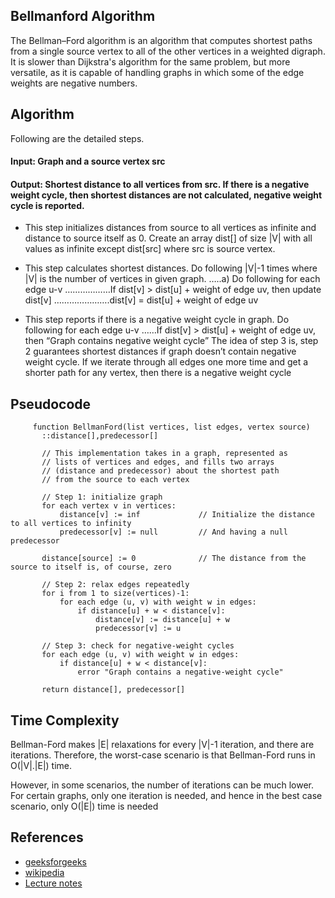 ## Bellmanford Algorithm

The Bellman–Ford algorithm is an algorithm that computes shortest paths from a single source vertex 
to all of the other vertices in a weighted digraph. It is slower than Dijkstra's algorithm for the 
same problem, but more versatile, as it is capable of handling graphs in which some of the edge
weights are negative numbers.



## Algorithm
Following are the detailed steps.

#### Input: Graph and a source vertex src
#### Output: Shortest distance to all vertices from src. If there is a negative weight cycle, then shortest distances are not calculated, negative weight cycle is reported.

* This step initializes distances from source to all vertices as infinite and distance to source itself as 0. Create an array dist[] of size |V| with all values as infinite except dist[src] where src is source vertex.

* This step calculates shortest distances. Do following |V|-1 times where |V| is the number of vertices in given graph.
…..a) Do following for each edge u-v
………………If dist[v] > dist[u] + weight of edge uv, then update dist[v]
………………….dist[v] = dist[u] + weight of edge uv

* This step reports if there is a negative weight cycle in graph. Do following for each edge u-v
……If dist[v] > dist[u] + weight of edge uv, then “Graph contains negative weight cycle”
The idea of step 3 is, step 2 guarantees shortest distances if graph doesn’t contain negative weight cycle. If we iterate through all edges one more time and get a shorter path for any vertex, then there is a negative weight cycle

## Pseudocode

         function BellmanFord(list vertices, list edges, vertex source)
           ::distance[],predecessor[]

           // This implementation takes in a graph, represented as
           // lists of vertices and edges, and fills two arrays
           // (distance and predecessor) about the shortest path
           // from the source to each vertex

           // Step 1: initialize graph
           for each vertex v in vertices:
               distance[v] := inf             // Initialize the distance to all vertices to infinity
               predecessor[v] := null         // And having a null predecessor

           distance[source] := 0              // The distance from the source to itself is, of course, zero

           // Step 2: relax edges repeatedly
           for i from 1 to size(vertices)-1:
               for each edge (u, v) with weight w in edges:
                   if distance[u] + w < distance[v]:
                       distance[v] := distance[u] + w
                       predecessor[v] := u

           // Step 3: check for negative-weight cycles
           for each edge (u, v) with weight w in edges:
               if distance[u] + w < distance[v]:
                   error "Graph contains a negative-weight cycle"

           return distance[], predecessor[]

## Time Complexity
Bellman-Ford makes |E| relaxations for every |V|-1 iteration, and there are  iterations. Therefore, the worst-case scenario is that Bellman-Ford runs in O(|V|.|E|) time.

However, in some scenarios, the number of iterations can be much lower. For certain graphs, only one iteration is needed, and hence in the best case scenario, only O(|E|) time is needed

## References
* [geeksforgeeks](https://www.geeksforgeeks.org/bellman-ford-algorithm-dp-23/)
* [wikipedia](https://en.wikipedia.org/wiki/Bellman%E2%80%93Ford_algorithm/)
* [Lecture notes](http://faculty.ycp.edu/~dbabcock/PastCourses/cs360/lectures/lecture21.html/)
